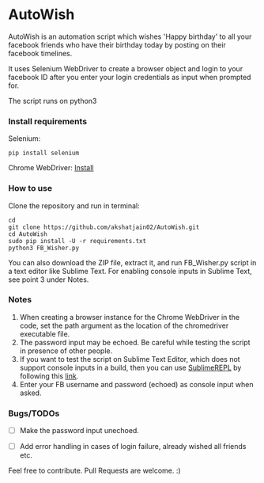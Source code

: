 # AutoWish
AutoWish is an automation script which wishes 'Happy birthday' to all your facebook friends who have their birthday today by posting on their facebook timelines.

It uses Selenium WebDriver to create a browser object and login to your facebook ID after you enter your login credentials as input when prompted for.

The script runs on python3

### Install requirements
Selenium:
```
pip install selenium
```
Chrome WebDriver: [Install](https://sites.google.com/a/chromium.org/chromedriver/downloads)

### How to use
Clone the repository and run in terminal:
```
cd
git clone https://github.com/akshatjain02/AutoWish.git
cd AutoWish
sudo pip install -U -r requirements.txt
python3 FB_Wisher.py
```
You can also download the ZIP file, extract it, and run FB_Wisher.py script in a text editor like Sublime Text. For enabling console inputs in Sublime Text, see point 3 under Notes.

### Notes
1. When creating a browser instance for the Chrome WebDriver in the code, set the path argument as the location of the chromedriver executable file.
2. The password input may be echoed. Be careful while testing the script in presence of other people.
3. If you want to test the script on Sublime Text Editor, which does not support console inputs in a build, then you can use [SublimeREPL](https://github.com/wuub/SublimeREPL) by following this [link](https://stackoverflow.com/questions/10604409/sublime-text-2-console-input).
4. Enter your FB username and password (echoed) as console input when asked.

### Bugs/TODOs
- [ ] Make the password input unechoed.
- [ ] Add error handling in cases of login failure, already wished all friends etc.



Feel free to contribute. Pull Requests are welcome. :)
